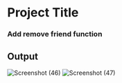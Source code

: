 # Project Title
### Add remove friend function
## Output
![Screenshot (46)](https://github.com/anshulbudhwal/javascript_projects/assets/72787705/cecb2574-d23c-4875-a190-00a76f00da4f)
![Screenshot (47)](https://github.com/anshulbudhwal/javascript_projects/assets/72787705/a7ef632c-a413-40b4-b298-1fcf85f89585)

